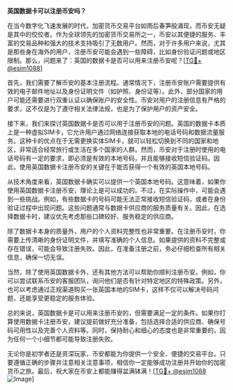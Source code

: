 **英国数据卡可以注册币安吗？**

在当今数字化飞速发展的时代，加密货币交易平台如雨后春笋般涌现，而币安无疑是其中的佼佼者。作为全球领先的加密货币交易所之一，币安以其便捷的服务、丰富的交易品种和强大的技术支持吸引了无数用户。然而，对于许多用户来说，尤其是那些身在海外的用户，注册币安可能会遇到一些障碍，比如身份验证问题或地区限制。那么，问题来了：英国的数据卡是否可以用来注册币安呢？[[TG💪+ @esim1088](https://t.me/s/esim1088)]

首先，我们需要了解币安的基本注册流程。通常情况下，注册币安账户需要提供有效的电子邮件地址以及身份证明文件（如护照、身份证等）。此外，部分国家的用户可能还需要进行双重认证以确保账户的安全性。币安对用户的注册信息有严格的要求，这不仅是为了遵守相关法律法规，也是为了保护用户的资产安全。

接下来，我们来探讨英国数据卡是否可以用于注册币安的问题。英国的数据卡本质上是一种虚拟SIM卡，它允许用户通过网络连接获取本地的电话号码和数据流量服务。这种卡的优点在于无需更换实体SIM卡，就可以轻松切换到不同的国家和地区，非常适合经常旅行或生活在多个国家的人群。然而，币安对于注册时使用的电话号码有一定的要求，即必须是有效的本地号码，并且能够接收短信验证码。因此，使用英国数据卡注册币安的关键在于能否获得一个有效的英国本地号码。

从技术角度来看，英国数据卡确实可以提供一个英国本地号码。这意味着，如果你使用英国数据卡注册币安，理论上是可以成功的。不过，在实际操作中，可能会遇到一些挑战。例如，有些数据卡的号码可能无法正常接收短信验证码，或者在身份验证过程中出现问题。这些问题通常与数据卡供应商的服务质量有关。因此，在选择数据卡时，建议优先考虑那些口碑较好、服务稳定的供应商。

除了数据卡本身的质量外，用户的个人资料完整性也非常重要。在注册币安时，你需要上传清晰的身份证明文件，并填写准确的个人信息。如果提供的资料不完整或存在错误，可能会导致注册失败。因此，在准备注册之前，务必仔细检查所有相关信息，确保一切无误。

当然，除了使用英国数据卡外，还有其他方法可以帮助你顺利注册币安。例如，你可以尝试联系币安的客服团队，询问他们是否有针对特定地区的特殊政策。另外，也可以考虑通过正规渠道购买一张英国本地的SIM卡，这样不仅可以解决号码问题，还能享受更稳定的服务体验。

总的来说，英国数据卡是可以用来注册币安的，但需要满足一定的条件。如果你打算使用数据卡注册币安，建议提前做好充分准备，包括选择合适的供应商、确保号码可用性以及完善个人资料等。同时，保持耐心和细心的态度也是非常重要的，因为任何一个小细节都可能导致注册失败。

无论你是初学者还是资深玩家，币安都能为你提供一个安全、便捷的交易平台。只要遵循正确的步骤并注意相关注意事项，相信你一定能够成功注册并开始你的加密货币之旅。最后，祝大家在币安上都能赚得盆满钵满！[[TG💪+ @esim1088](https://t.me/s/esim1088) ![Image](https://i.postimg.cc/4NQfJmqS/Snipaste-2025-05-13-00-14-12.png)]